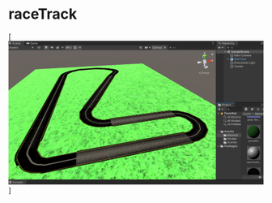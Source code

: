 # raceTrack


[![vendedor de mota tintado de blanco por pederasta ... ](https://raw.githubusercontent.com/rgarro/raceTrack/main/raceTrack.PNG)]
